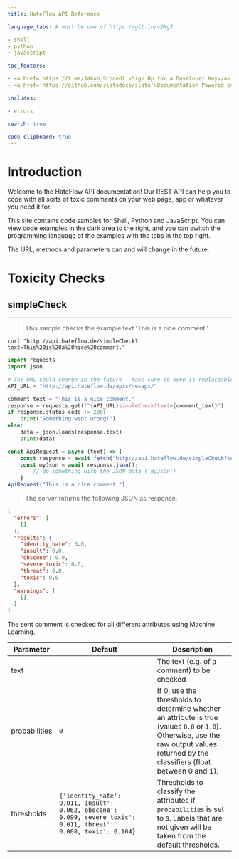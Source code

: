 ```yaml
---
title: HateFlow API Reference

language_tabs: # must be one of https://git.io/vQNgJ

- shell
- python
- javascript

toc_footers:

- <a href='https://t.me/Jakob_Schoedl'>Sign Up for a Developer Key</a>
- <a href='https://github.com/slatedocs/slate'>Documentation Powered by Slate</a>

includes:

- errors

search: true

code_clipboard: true
---
```


# Introduction

Welcome to the HateFlow API documentation! Our REST API can help you to cope with all sorts of toxic comments on your
web page, app or whatever you need it for.

This site contains code samples for Shell, Python and JavaScript. You can view code examples in the dark area to the
right, and you can switch the programming language of the examples with the tabs in the top right.

<aside class="warning">The URL, methods and parameters can and will change in
the future. </aside>

# Toxicity Checks

## simpleCheck

****
> This sample checks the example text 'This is a nice comment.'

```shell
curl "http://api.hateflow.de/simpleCheck?text=This%20is%20a%20nice%20comment."
```

```python
import requests
import json

# The URL could change in the future - make sure to keep it replaceable.
API_URL = "http://api.hateflow.de/apis/neseps/"

comment_text = "This is a nice comment."
response = requests.get(f"{API_URL}simpleCheck?text={comment_text}")
if response.status_code != 200:
    print("Something went wrong!")
else:
    data = json.loads(response.text)
    print(data)
```

```javascript
const ApiRequest = async (text) => {
    const response = await fetch("http://api.hateflow.de/simpleCheck?text=" + text);
    const myJson = await response.json();
        // do something with the JSON data ('myJson')
    }
ApiRequest("This is a nice comment.");
```

> The server returns the following JSON as response.

```json
{
  "errors": [
    []
  ],
  "results": {
    "identity_hate": 0.0,
    "insult": 0.0,
    "obscene": 0.0,
    "severe_toxic": 0.0,
    "threat": 0.0,
    "toxic": 0.0
  },
  "warnings": [
    []
  ]
}
```

The sent comment is checked for all different attributes using Machine Learning.

Parameter | Default | Description
--------- | ------- | -----------
text      |         | The text (e.g. of a comment) to be checked
probabilities | ```0```   | If 0, use the thresholds to determine whether an attribute is true (values ```0.0``` or ```1.0```). Otherwise, use the raw output values returned by the classifiers (float between 0 and 1).
thresholds | ```{'identity_hate': 0.011,'insult': 0.062,'obscene': 0.099,'severe_toxic': 0.011,'threat': 0.008,'toxic': 0.104}``` | Thresholds to classify the attributes if ```probabilities``` is set to ```0```. Labels that are not given will be taken from the default thresholds.
